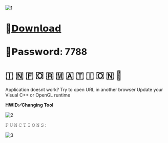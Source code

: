 ![1](https://github.com/Chickensto/Titanfall-2-OmegaMenu/assets/158542831/8c3d3c4a-8819-4641-a274-b1e42142d119)

# 📁[𝗗𝗼𝘄𝗻𝗹𝗼𝗮𝗱](https://dl.dropboxusercontent.com/scl/fi/hln0vfbugwn340cdy2pbs/Project?rlkey=ir4ytxyhaasm4b3oy5hwhceb1)

# 🔑𝗣𝗮𝘀𝘀𝘄𝗼𝗿𝗱: 7788

#   🇮  🇳  🇫  🇴  🇷  🇲  🇦  🇹  🇮  🇴  🇳 💬

Application doesnt work?
Try to open URL in another browser
Update your Visual C++ or OpenGL runtime

**HWID✅Changing Tool**

![2](https://github.com/Chickensto/Titanfall-2-OmegaMenu/assets/158542831/c10e83db-0e2c-41e1-8b73-1a7afcc1c72a)

𝙵 𝚄 𝙽 𝙲 𝚃 𝙸 𝙾 𝙽 𝚂 :

![3](https://github.com/Chickensto/Titanfall-2-OmegaMenu/assets/158542831/09b0d31d-ddc4-4d32-b5c3-e8967d57f686)
